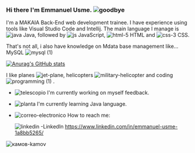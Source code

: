 ### Hi there I'm  Emmanuel Usme. ![goodbye](https://user-images.githubusercontent.com/120135105/223740102-e935d9c3-b87e-43da-a880-9d99b87b9abd.png)


I'm a MAKAIA Back-End web development trainee. I have experience using tools like Visual Studio Code  and Intellij. The main language I manage is ![java](https://user-images.githubusercontent.com/120135105/223746155-7fc8fad7-6602-456e-a34e-029c2d3ce7b5.png)
 Java, followed by ![js](https://user-images.githubusercontent.com/120135105/223746200-e82be57d-90f3-40c1-bf59-a3cfd07e1fd8.png)
 JavaScript,  ![html-5](https://user-images.githubusercontent.com/120135105/223746218-aa3f5116-97b5-4714-b3b4-c0cdc1694e53.png)
 HTML and ![css-3](https://user-images.githubusercontent.com/120135105/223746243-a040c919-61cc-47d7-b60d-b425c7aa8b0a.png)
 CSS.


 That's not all, i  also have knowledge on Mdata base management like...
 MySQL ![mysql (1)](https://github.com/EmmanuelUs4/EmmanuelUs4/assets/120135105/0d859f37-24dd-4e38-bcf1-b1664b4c98c3)



[![Anurag's GitHub stats](https://github-readme-stats.vercel.app/api?username=EmmanuelUs4)](https://github.com/anuraghazra/github-readme-stats)

I like planes ![jet-plane](https://user-images.githubusercontent.com/120135105/223732981-475dd64a-4690-4af7-977e-0b5af1161598.png), helicopters ![military-helicopter](https://user-images.githubusercontent.com/120135105/223733070-4efd15c4-1351-4584-bd2d-5725bcac0a50.png) and coding ![programming (1)](https://user-images.githubusercontent.com/120135105/223732291-4df7303c-0439-4417-838a-743966ee7521.png)
.


- ![telescopio](https://user-images.githubusercontent.com/120135105/223738537-4f40c747-085e-4881-9b14-e72d391ccd51.png)
  I'm currently working on myself feedback.
-  ![planta](https://user-images.githubusercontent.com/120135105/223738719-3a4d0a1a-a00c-40e6-96cb-caba6d3d9580.png)
 I'm currently learning Java language.
- ![correo-electronico](https://user-images.githubusercontent.com/120135105/223739032-58fc50b3-d39a-449d-8b0a-0db0525d09bd.png)
  How to reach me: 
                
     ![linkedin](https://user-images.githubusercontent.com/120135105/223739062-b06608fc-5a4d-4a4c-ae51-44236297007c.png)
  -LinkedIn https://www.linkedin.com/in/emmanuel-usme-1a8bb5265/
      
![камов-kamov](https://user-images.githubusercontent.com/120135105/223748425-3454559d-f7a5-41cd-a547-54575ac87257.gif)


